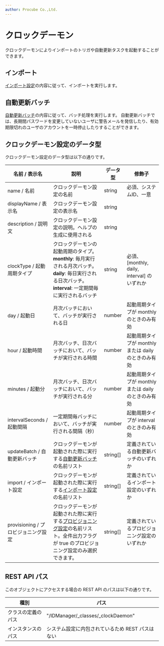 ```yaml
---
author: Procube Co.,Ltd.
---
```


# クロックデーモン

クロックデーモンによりインポートのトリガや自動更新タスクを起動することができます。

## インポート

[インポート設定](importSetting)の内容に従って、インポートを実行します。

## 自動更新バッチ

[自動更新バッチ](updateBatch)の内容に従って、バッチ処理を実行します。 自動更新バッチでは、長期間パスワードを変更していないユーザに警告メールを発信したり、有効期限切れのユーザのアカウントを一時停止したりすることができます。

## クロックデーモン設定のデータ型

クロックデーモン設定のデータ型は以下の通りです。

|名前 / 表示名|説明|データ型|修飾子|
|--------|---|----|---|
|name / 名前|クロックデーモン設定の名前|string|必須、システムID、一意|
|displayName / 表示名|クロックデーモン設定の表示名|string| |
|description / 説明文|クロックデーモン設定の説明。ヘルプの生成に使用される|string| |
|clockType / 起動周期タイプ|クロックデーモンの起動周期のタイプ。**monthly**: 毎月実行される月次バッチ。**daily**: 毎日実行される日次バッチ。**interval**: 一定期間毎に実行されるバッチ|string|必須、\[monthly, daily, interval\] のいずれか|
|day / 起動日|月次バッチにおいて、バッチが実行される日|number|起動周期タイプが monthly のときのみ有効|
|hour / 起動時間|月次バッチ、日次バッチにおいて、バッチが実行される時間|number|起動周期タイプが monthly または daily のときのみ有効|
|minutes / 起動分|月次バッチ、日次バッチにおいて、バッチが実行される分|number|起動周期タイプが monthly または daily のときのみ有効|
|intervalSeconds / 起動間隔|一定期間毎バッチにおいて、バッチが実行される間隔（秒）|number|起動周期タイプが interval のときのみ有効|
|updateBatch / 自動更新バッチ|クロックデーモンが起動された際に実行する[自動更新バッチ](updateBatch)の名前リスト|string\[\]|定義されている自動更新バッチのいずれか|
|import / インポート設定|クロックデーモンが起動された際に実行する[インポート設定](importSetting)の名前リスト|string\[\]|定義されているインポート設定のいずれか|
|provisioning / プロビジョニング設定|クロックデーモンが起動された際に実行する[プロビジョニング設定](provSetting)の名前リスト。全件出力フラグが true のプロビジョニング設定のみ選択できます。|string\[\]|定義されているプロビジョニング設定のいずれか|

## REST API パス

このオブジェクトにアクセスする場合の REST API のパスは以下の通りです。

|種別|パス|
|---|---|
|クラスの定義のパス|"/IDManager/\_classes/\_clockDaemon"|
|インスタンスのパス|システム設定に内包されているため REST パスはない|

